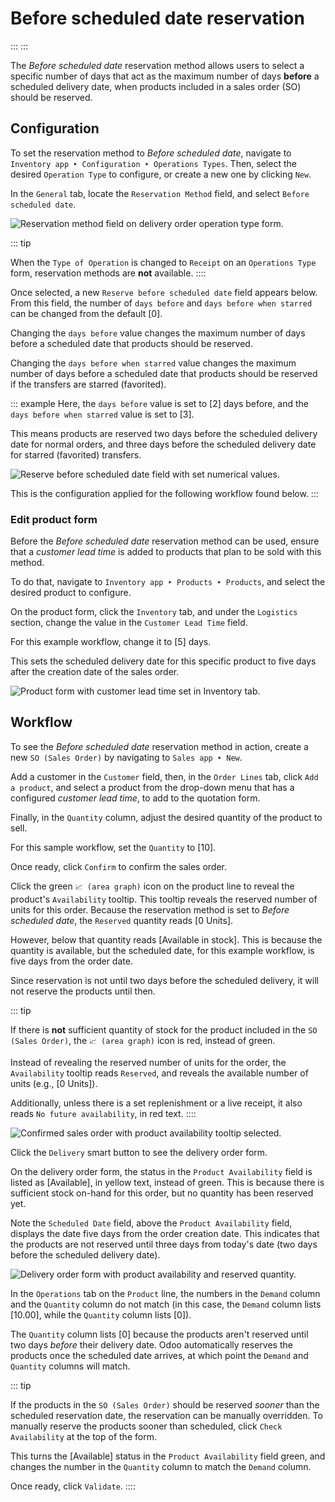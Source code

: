 # Before scheduled date reservation

::: 
:::

The *Before scheduled date* reservation method allows users to select a
specific number of days that act as the maximum number of days
**before** a scheduled delivery date, when products included in a sales
order (SO) should be reserved.


## Configuration

To set the reservation method to *Before scheduled date*, navigate to
`Inventory app
‣ Configuration ‣ Operations Types`. Then, select the desired
`Operation Type` to configure, or
create a new one by clicking `New`.

In the `General` tab, locate the
`Reservation Method` field, and
select `Before scheduled date`.

![Reservation method field on delivery order operation type form.](before_scheduled_date/before-scheduled-date-configuration.png)

::: tip

When the `Type of Operation` is
changed to `Receipt` on an
`Operations Type` form, reservation
methods are **not** available.
::::

Once selected, a new `Reserve before scheduled date` field appears below. From this field, the number of
`days before` and
`days before when starred` can be
changed from the default [0].

Changing the `days before` value
changes the maximum number of days before a scheduled date that products
should be reserved.

Changing the `days before when starred` value changes the maximum number of days before a
scheduled date that products should be reserved if the transfers are
starred (favorited).

::: example
Here, the `days before` value is set
to [2] days before, and the `days before
when starred` value is set to
[3].

This means products are reserved two days before the scheduled delivery
date for normal orders, and three days before the scheduled delivery
date for starred (favorited) transfers.

![Reserve before scheduled date field with set numerical values.](before_scheduled_date/before-scheduled-date-days-before.png)

This is the configuration applied for the following workflow found
below.
:::

### Edit product form

Before the *Before scheduled date* reservation method can be used,
ensure that a *customer lead time* is added to products that plan to be
sold with this method.

To do that, navigate to
`Inventory app ‣ Products ‣ Products`, and select the desired product to configure.

On the product form, click the `Inventory` tab, and under the `Logistics` section, change the value in the
`Customer Lead Time` field.

For this example workflow, change it to [5] days.

This sets the scheduled delivery date for this specific product to five
days after the creation date of the sales order.

![Product form with customer lead time set in Inventory tab.](before_scheduled_date/before-scheduled-date-customer-lead-time.png)

## Workflow

To see the *Before scheduled date* reservation method in action, create
a new `SO (Sales Order)` by navigating to
`Sales app ‣ New`.

Add a customer in the `Customer`
field, then, in the `Order Lines`
tab, click `Add a product`, and
select a product from the drop-down menu that has a configured *customer
lead time*, to add to the quotation form.

Finally, in the `Quantity` column,
adjust the desired quantity of the product to sell.

For this sample workflow, set the `Quantity` to [10].

Once ready, click `Confirm` to
confirm the sales order.

Click the green `📈 (area graph)`
icon on the product line to reveal the product\'s
`Availability` tooltip. This tooltip
reveals the reserved number of units for this order. Because the
reservation method is set to *Before scheduled date*, the
`Reserved` quantity reads [0
Units].

However, below that quantity reads [Available in stock].
This is because the quantity is available, but the scheduled date, for
this example workflow, is five days from the order date.

Since reservation is not until two days before the scheduled delivery,
it will not reserve the products until then.

::: tip

If there is **not** sufficient quantity of stock for the product
included in the `SO (Sales Order)`, the
`📈 (area graph)` icon is red,
instead of green.

Instead of revealing the reserved number of units for the order, the
`Availability` tooltip reads
`Reserved`, and reveals the available
number of units (e.g., [0 Units]).

Additionally, unless there is a set replenishment or a live receipt, it
also reads `No
future availability`, in red text.
::::

![Confirmed sales order with product availability tooltip selected.](before_scheduled_date/before-scheduled-date-availability-tooltip.png)

Click the `Delivery` smart button to
see the delivery order form.

On the delivery order form, the status in the
`Product Availability` field is
listed as [Available], in yellow text, instead of green.
This is because there is sufficient stock on-hand for this order, but no
quantity has been reserved yet.

Note the `Scheduled Date` field,
above the `Product Availability`
field, displays the date five days from the order creation date. This
indicates that the products are not reserved until three days from
today\'s date (two days before the scheduled delivery date).

![Delivery order form with product availability and reserved quantity.](before_scheduled_date/before-scheduled-date-delivery-order-form.png)

In the `Operations` tab on the
`Product` line, the numbers in the
`Demand` column and the
`Quantity` column do not match (in
this case, the `Demand` column lists
[10.00], while the `Quantity` column lists [0]).

The `Quantity` column lists
[0] because the products aren\'t reserved until two days
*before* their delivery date. Odoo automatically reserves the products
once the scheduled date arrives, at which point the
`Demand` and
`Quantity` columns will match.

::: tip

If the products in the `SO (Sales Order)`
should be reserved *sooner* than the scheduled reservation date, the
reservation can be manually overridden. To manually reserve the products
sooner than scheduled, click `Check Availability` at the top of the form.

This turns the [Available] status in the
`Product Availability` field green,
and changes the number in the `Quantity` column to match the `Demand` column.

Once ready, click `Validate`.
::::

